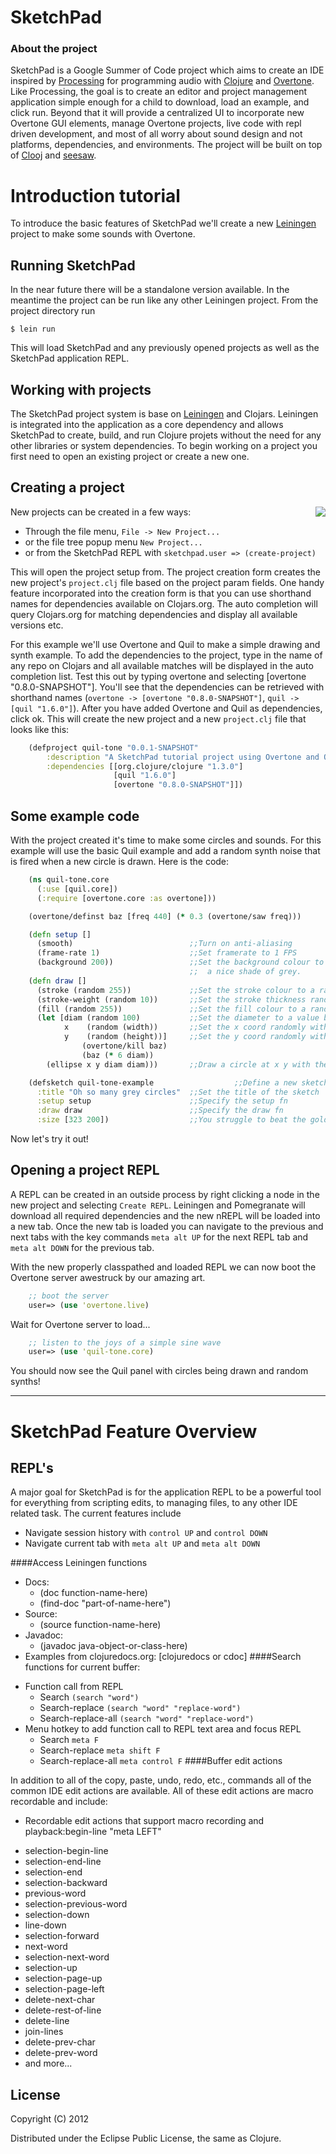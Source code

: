 # SketchPad
### About the project

SketchPad is a Google Summer of Code project which aims to create an IDE inspired by [Processing](processing.org) for programming audio with [Clojure](clojure.org) and [Overtone](http://overtone.github.com/). Like Processing, the goal is to create an editor and project management application simple enough for a child to download, load an example, and click run. Beyond that it will provide a centralized UI to incorporate new Overtone GUI elements, manage Overtone projects, live code with repl driven development, and most of all worry about sound design and not platforms, dependencies, and environments. The project will be built on top of [Clooj](https://github.com/arthuredelstein/clooj) and [seesaw](https://github.com/daveray/seesaw).

# Introduction tutorial

To introduce the basic features of SketchPad we'll create a new [Leiningen](https://github.com/technomancy/leiningen) project to make some sounds with Overtone. 

## Running SketchPad

In the near future there will be a standalone version available. In the meantime the project can be run like any other Leiningen project. From the project directory run

	$ lein run

This will load SketchPad and any previously opened projects as well as the SketchPad application REPL.

## Working with projects

The SketchPad project system is base on [Leiningen](https://github.com/technomancy/leiningen/) and Clojars. Leiningen is integrated into the application as a core dependency and allows SketchPad to create, build, and run Clojure projets without the need for any other libraries or system dependencies. To begin working on a project you first need to open an existing project or create a new one.

## Creating a project

<div style="float:right">
    <img src="https://raw.github.com/ghostandthemachine/sketchpad/master/img/quil-tone-creation-form.png"/>
</div>

New projects can be created in a few ways:

* Through the file menu, `File -> New Project...`
* or the file tree popup menu `New Project...`
* or from the SketchPad REPL with `sketchpad.user => (create-project)`

This will open the project setup from. The project creation form creates the new project's `project.clj` file based on the project param fields. One handy feature incorporated into the creation form is that you can use shorthand names for dependencies available on Clojars.org. The auto completion will query Clojars.org for matching dependencies and display all available versions etc. 

For this example we'll use Overtone and Quil to make a simple drawing and synth example. To add the dependencies to the project, type in the name of any repo on Clojars and all available matches will be displayed in the auto completion list. Test this out by typing overtone and selecting [overtone "0.8.0-SNAPSHOT"]. You'll see that the dependencies can be retrieved with shorthand names (`overtone -> [overtone "0.8.0-SNAPSHOT"]`, `quil -> [quil "1.6.0"]`). After you have added Overtone and Quil as dependencies, click ok. This will create the new project and a new `project.clj` file that looks like this:

```clj
    (defproject quil-tone "0.0.1-SNAPSHOT"
		:description "A SketchPad tutorial project using Overtone and Quil."
		:dependencies [[org.clojure/clojure "1.3.0"]
					   [quil "1.6.0"]
				       [overtone "0.8.0-SNAPSHOT"]])
```


## Some example code

With the project created it's time to make some circles and sounds. For this example will use the basic Quil example and add a random synth noise that is fired when a new circle is drawn. Here is the code:

```clj
	(ns quil-tone.core
	  (:use [quil.core])
	  (:require [overtone.core :as overtone]))

	(overtone/definst baz [freq 440] (* 0.3 (overtone/saw freq)))

	(defn setup []
	  (smooth)                          ;;Turn on anti-aliasing
	  (frame-rate 1)                    ;;Set framerate to 1 FPS
	  (background 200))                 ;;Set the background colour to
	                                    ;;  a nice shade of grey.
	(defn draw []
	  (stroke (random 255))             ;;Set the stroke colour to a random grey
	  (stroke-weight (random 10))       ;;Set the stroke thickness randomly
	  (fill (random 255))               ;;Set the fill colour to a random grey
	  (let [diam (random 100)           ;;Set the diameter to a value between 0 and 100
	        x    (random (width))       ;;Set the x coord randomly within the sketch
	        y    (random (height))]     ;;Set the y coord randomly within the sketch
				(overtone/kill baz)
				(baz (* 6 diam))
	    (ellipse x y diam diam)))       ;;Draw a circle at x y with the correct diameter

	(defsketch quil-tone-example                  ;;Define a new sketch named example
	  :title "Oh so many grey circles"  ;;Set the title of the sketch
	  :setup setup                      ;;Specify the setup fn
	  :draw draw                        ;;Specify the draw fn
	  :size [323 200])                  ;;You struggle to beat the golden ratio
```
Now let's try it out!

## Opening a project REPL

A REPL can be created in an outside process by right clicking a node in the new project and selecting `Create REPL`. Leiningen and Pomegranate will download all required dependencies and the new nREPL will be loaded into a new tab. Once the new tab is loaded you can navigate to the previous and next tabs with the key commands `meta alt UP` for the next REPL tab and `meta alt DOWN` for the previous tab.

With the new properly classpathed and loaded REPL we can now boot the Overtone server awestruck by our amazing art.

```clj
    ;; boot the server
    user=> (use 'overtone.live)
```

Wait for Overtone server to load...

```clj
    ;; listen to the joys of a simple sine wave
    user=> (use 'quil-tone.core)
```

You should now see the Quil panel with circles being drawn and random synths!

****

# SketchPad Feature Overview

## REPL's

A major goal for SketchPad is for the application REPL to be a powerful tool for everything from scripting edits, to managing files, to any other IDE related task. The current features include

- Navigate session history with `control UP` and `control DOWN`
- Navigate current tab with `meta alt UP` and `meta alt DOWN`

####Access Leiningen functions
- Docs: 
	+ (doc function-name-here)
	+ (find-doc "part-of-name-here")
- Source: 
	+ (source function-name-here)
- Javadoc:
	+ (javadoc java-object-or-class-here)
- Examples from clojuredocs.org: [clojuredocs or cdoc]
####Search functions for current buffer:
+ Function call from REPL
	- Search `(search "word")`
	- Search-replace `(search "word" "replace-word")`
	- Search-replace-all `(search "word" "replace-word")`
+ Menu hotkey to add function call to REPL text area and focus REPL
	- Search `meta F`
	- Search-replace `meta shift F`
	- Search-replace-all `meta control F`
####Buffer edit actions

In addition to all of the copy, paste, undo, redo, etc., commands all of the common IDE edit actions are available. All of these edit actions are macro recordable and include:

+ Recordable edit actions that support macro recording and playback:begin-line "meta LEFT"
- selection-begin-line
- selection-end-line
- selection-end
- selection-backward
- previous-word
- selection-previous-word
- selection-down
- line-down
- selection-forward
- next-word
- selection-next-word
- selection-up
- selection-page-up
- selection-page-left
- delete-next-char
- delete-rest-of-line
- delete-line
- join-lines
- delete-prev-char
- delete-prev-word
- and more...
















## License

Copyright (C) 2012 

Distributed under the Eclipse Public License, the same as Clojure.